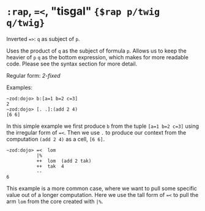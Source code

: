 # `:rap`, `=<`, "tisgal" `{$rap p/twig q/twig}`

Inverted `=>`: `q` as subject of `p`.

Uses the product of `q` as the subject of formula
`p`. Allows us to keep the heavier of `p` `q` as the bottom expression, which
makes for more readable code. Please see the syntax section for more detail.

Regular form: *2-fixed*

Examples:


    ~zod:dojo> b:[a=1 b=2 c=3]
    2
    ~zod:dojo> [. .]:(add 2 4)
    [6 6]

In this simple example we first produce `b` from the tuple
`[a=1 b=2 c=3]` using the irregular form of `=<`. Then we use `.` to
produce our context from the computation `(add 2 4)` as a cell, `[6 6]`.

    ~zod:dojo> =<  lom
               |%
               ++  lom  (add 2 tak)
               ++  tak  4
               --
    6

This example is a more common case, where we want to pull some specific
value out of a longer computation. Here we use the tall form of `=<` to
pull the arm `lom` from the core created with `|%`.
